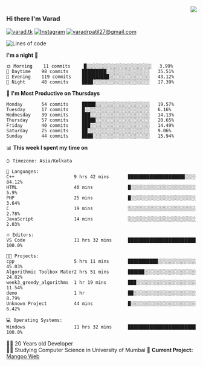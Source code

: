 <img align='right' src="https://github-readme-stats.vercel.app/api?username=varadp2000&show_icons=true">

### Hi there I'm Varad

[![varad.tk](https://img.shields.io/static/v1?label=varad.tk&message=%20&color=yellow&logo=&style=flat-square&logoColor=white)](https://varad.tk/)
[![Instagram](https://img.shields.io/static/v1?label=Instagram&message=%20&color=orange&logo=Instagram&style=flat-square&logoColor=white)](https://www.instagram.com/varad.r.p/)
[![varadrpatil27@gmail.com](https://img.shields.io/static/v1?label=me@lucafluri.ch&message=%20&color=red&logo=gmail&style=flat-square&logoColor=white)](mailto:varadrpatil27@gmail.com)


<!--START_SECTION:waka-->
![Lines of code](https://img.shields.io/badge/From%20Hello%20World%20I've%20written-969190%20Lines%20of%20code-blue)

**I'm a night 🦉** 

```text
🌞 Morning    11 commits     █░░░░░░░░░░░░░░░░░░░░░░░░   3.99% 
🌆 Daytime    98 commits     █████████░░░░░░░░░░░░░░░░   35.51% 
🌃 Evening    119 commits    ██████████░░░░░░░░░░░░░░░   43.12% 
🌙 Night      48 commits     ████░░░░░░░░░░░░░░░░░░░░░   17.39%

```
📅 **I'm Most Productive on Thursdays** 

```text
Monday       54 commits     █████░░░░░░░░░░░░░░░░░░░░   19.57% 
Tuesday      17 commits     █░░░░░░░░░░░░░░░░░░░░░░░░   6.16% 
Wednesday    39 commits     ███░░░░░░░░░░░░░░░░░░░░░░   14.13% 
Thursday     57 commits     █████░░░░░░░░░░░░░░░░░░░░   20.65% 
Friday       40 commits     ███░░░░░░░░░░░░░░░░░░░░░░   14.49% 
Saturday     25 commits     ██░░░░░░░░░░░░░░░░░░░░░░░   9.06% 
Sunday       44 commits     ████░░░░░░░░░░░░░░░░░░░░░   15.94%

```


📊 **This week I spent my time on** 

```text
⌚︎ Timezone: Asia/Kolkata

💬 Languages: 
C++                      9 hrs 42 mins       █████████████████████░░░░   84.12% 
HTML                     40 mins             █░░░░░░░░░░░░░░░░░░░░░░░░   5.9% 
PHP                      25 mins             █░░░░░░░░░░░░░░░░░░░░░░░░   3.64% 
C                        19 mins             ░░░░░░░░░░░░░░░░░░░░░░░░░   2.78% 
JavaScript               14 mins             ░░░░░░░░░░░░░░░░░░░░░░░░░   2.03%

🔥 Editors: 
VS Code                  11 hrs 32 mins      █████████████████████████   100.0%

🐱‍💻 Projects: 
cpp                      5 hrs 11 mins       ███████████░░░░░░░░░░░░░░   45.03% 
Algorithmic Toolbox Mater2 hrs 51 mins       ██████░░░░░░░░░░░░░░░░░░░   24.82% 
week3_greedy_algorithms  1 hr 19 mins        ███░░░░░░░░░░░░░░░░░░░░░░   11.54% 
demo                     1 hr                ██░░░░░░░░░░░░░░░░░░░░░░░   8.79% 
Unknown Project          44 mins             █░░░░░░░░░░░░░░░░░░░░░░░░   6.42%

💻 Operating Systems: 
Windows                  11 hrs 32 mins      █████████████████████████   100.0%

```


<!--END_SECTION:waka-->


👨‍💻 20 Years old Developer  
👨‍🎓 Studying Computer Science in University of Mumbai
🚧 **Current Project:** [Mangoo Web](https://github.com/varadp2000/mongoo-web)
